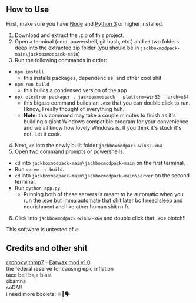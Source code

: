 ## How to Use
First, make sure you have [Node](https://nodejs.org/en/download) and [Python 3](https://www.python.org/downloads/) or higher installed.
1. Download and extract the .zip of this project.
2. Open a terminal (cmd, powershell, git bash, etc.) and `cd` two folders deep into the extracted zip folder (you should be in `jackboxmodpack-main\jackboxmodpack-main`)
3. Run the following commands in order:
- `npm install`
  - this installs packages, dependencies, and other cool shit
- `npm run build`
  - this builds a condensed version of the app
- `npx electron-packager . jackboxmodpack --platform=win32 --arch=x64`
  - this bigass command builds an `.exe` that you can double click to run. I know, I really thought of everything huh.
  - **Note**: this command may take a couple minutes to finish as it's building a giant Windows compatible program for your convenience and we all know how lovely Windows is. If you think it's stuck it's not. Let it cook.
4. Next, `cd` into the newly built folder `jackboxmodpack-win32-x64`
5.  Open two command prompts or powershells.
  - `cd` into `jackboxmodpack-main\jackboxmodpack-main` on the first terminal.
  - Run `serve -s build`.
  - `cd` into `jackboxmodpack-main\jackboxmodpack-main\server` on the second terminal.
  - Run `python app.py`.
    - Running both of these servers is meant to be automatic when you run the .exe but imma automate that shit later bc I need sleep and nourishment and like other human shit rn fr.
6. Click into `jackboxmodpack-win32-x64` and double click that `.exe` biotch!!

This software is untested af 🔥

## Credits and other shit
[@phoxwithmp7](https://github.com/phoxwithmp7) - [Earwax mod v1.0](https://github.com/PhoxWithMP7/WaxOgg)<br>
the federal reserve for causing epic inflation<br>
taco bell baja blast<br>
obamna<br>
soDA!!<br>
i need more boolets! 🔥🥶🗣<br>
